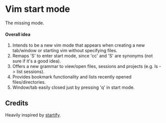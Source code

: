 # Vim start mode

The missing mode.

#### Overall idea
1. Intends to be a new vim mode that appears when creating a new tab/window or starting vim without specifying files. 
1. Remaps 'S' to enter start mode, since 'cc' and 'S' are synonyms (not sure if it's a good idea).
1. Offers a new grammar to view/open files, sessions and projects (e.g. ls -> list sessions).
1. Provides bookmark functionality and lists recently opened files/directories.
1. Window/tab easily closed just by pressing 'q' in start mode.

## Credits
Heavily inspired by [startify](https://github.com/mhinz/vim-startify).
